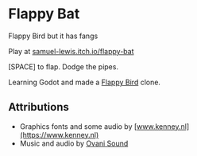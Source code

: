 
# Flappy Bat
Flappy Bird but it has fangs

Play at [samuel-lewis.itch.io/flappy-bat](https://samuel-lewis.itch.io/flappy-bat)

[SPACE] to flap. Dodge the pipes.

Learning Godot and made a [Flappy Bird](https://dotgears.com/) clone.

## Attributions
* Graphics fonts and some audio by [www.kenney.nl](https://www.kenney.nl)
* Music and audio by [Ovani Sound](https://ovanisound.com/)
